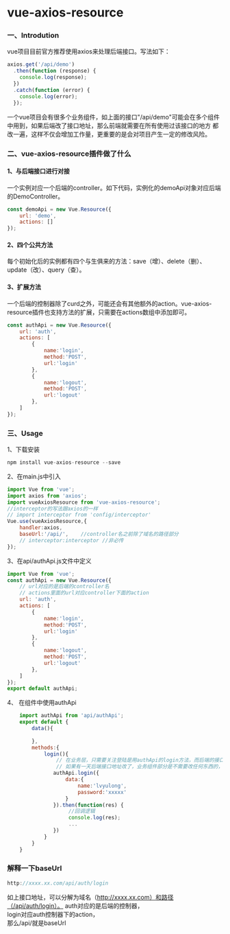 # vue-axios-resource

### 一、Introdution

vue项目目前官方推荐使用axios来处理后端接口。写法如下：
```javascript
axios.get('/api/demo')
  .then(function (response) {
    console.log(response);
  })
  .catch(function (error) {
    console.log(error);
  });
```
一个vue项目会有很多个业务组件，如上面的接口"/api/demo"可能会在多个组件中用到，如果后端改了接口地址，那么前端就需要在所有使用过该接口的地方
都改一遍，这样不仅会增加工作量，更重要的是会对项目产生一定的修改风险。<br>

### 二、vue-axios-resource插件做了什么

#### 1、与后端接口进行对接
一个实例对应一个后端的controller。如下代码，实例化的demoApi对象对应后端的DemoController。
```javascript
const demoApi = new Vue.Resource({
    url: 'demo',
    actions: []
});
```
#### 2、四个公共方法
每个初始化后的实例都有四个与生俱来的方法：save（增）、delete（删）、update（改）、query（查）。

#### 3、扩展方法
一个后端的控制器除了curd之外，可能还会有其他额外的action。vue-axios-resource插件也支持方法的扩展，只需要在actions数组中添加即可。
```javascript
const authApi = new Vue.Resource({
    url: 'auth',
    actions: [
        {
            name:'login',
            method:'POST',
            url:'login'
        },
        {
            name:'logout',
            method:'POST',
            url:'logout'
        },
    ]
});
```
### 三、Usage

1、下载安装

```javascript
npm install vue-axios-resource --save
```

2、在main.js中引入

```javascript
import Vue from 'vue';
import axios from 'axios';
import vueAxiosResource from 'vue-axios-resource';
//interceptor的写法跟axios的一样
// import interceptor from 'config/interceptor'
Vue.use(vueAxiosResource,{
    handler:axios,
    baseUrl:'/api/',    //controller名之前除了域名的路径部分
    // interceptor:interceptor //非必传
});
```

3、在api/authApi.js文件中定义

```javascript
import Vue from 'vue';
const authApi = new Vue.Resource({
    // url对应的是后端的controller名
    // actions里面的url对应controller下面的action
    url: 'auth',
    actions: [
        {
            name:'login',
            method:'POST',
            url:'login'
        },
        {
            name:'logout',
            method:'POST',
            url:'logout'
        },
    ]
});
export default authApi;
```

4、 在组件中使用authApi
```javascript
    import authApi from 'api/authApi';
    export default {
        data(){
            
        },
        methods:{
            login(){
                // 在业务层，只需要关注登陆是用authApi的login方法，而后端的接口地址是不可见的
                // 如果有一天后端接口地址改了，业务组件部分是不需要改任何东西的，我们只需要改api/authApi.js中的url即可
               authApi.login({
                   data:{
                       name:'lvyulong',
                       password:'xxxxx'
                   }
               }).then(function(res) {
                    //回调逻辑
                    console.log(res);
                    ...
               })
            }
        }
    }
```

### 解释一下baseUrl

```javascript
http://xxxx.xx.com/api/auth/login
```
如上接口地址，可以分解为域名（http://xxxx.xx.com）和路径（/api/auth/login）。
auth对应的是后端的控制器，<br>
login对应auth控制器下的action，<br>
那么/api/就是baseUrl